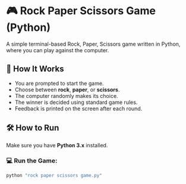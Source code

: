 # 🎮 Rock Paper Scissors Game (Python)

A simple terminal-based Rock, Paper, Scissors game written in Python, where you can play against the computer.

## 📌 How It Works

- You are prompted to start the game.
- Choose between **rock**, **paper**, or **scissors**.
- The computer randomly makes its choice.
- The winner is decided using standard game rules.
- Feedback is printed on the screen after each round.

## 🛠️ How to Run

Make sure you have **Python 3.x** installed.

### 💻 Run the Game:

```bash
python "rock paper scissors game.py"
